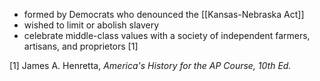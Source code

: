 - formed by Democrats who denounced the [[Kansas-Nebraska Act]]
- wished to limit or abolish slavery
- celebrate middle-class values with a society of independent farmers, artisans, and proprietors [1]

[1] James A. Henretta, *America's History for the AP Course, 10th Ed.*